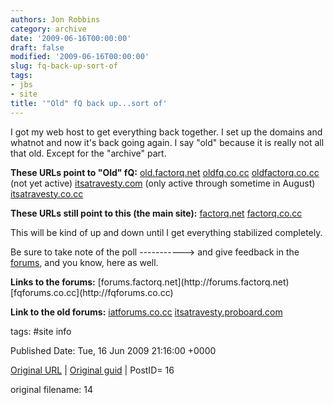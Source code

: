 ```yaml
---
authors: Jon Robbins
category: archive
date: '2009-06-16T00:00:00'
draft: false
modified: '2009-06-16T00:00:00'
slug: fq-back-up-sort-of
tags:
- jbs
- site
title: '"Old" fQ back up...sort of'
---
```


I got my web host to get everything back together.  I set up the domains and whatnot and now it's back going again.  I say "old" because it is really not all that old.  Except for the "archive" part.

<span style="font-weight:bold;">These URLs point to "Old" fQ:</span>
[old.factorq.net](http://old.factorq.net)
[oldfq.co.cc](http://oldfq.co.cc/)
[oldfactorq.co.cc](http://oldfq.co.cc/) (not yet active)
[itsatravesty.com](http://www.itsatravesty.com/) (only active through sometime in August)
[itsatravesty.co.cc](http://itsatravesty.co.cc)

<span style="font-weight:bold;">These URLs still point to this (the main site):</span>
[factorq.net](http://www.factorq.net)
[factorq.co.cc](http://factorq.co.cc)


This will be kind of up and down until I get everything stabilized completely.

Be sure to take note of the poll -----------&gt;
and give feedback in the [forums](http://fqforums.co.cc/), and you know, here as well.

<span class="fullpost">
<span style="font-weight:bold;">Links to the forums:</span>
[forums.factorq.net](http://forums.factorq.net)
[fqforums.co.cc](http://fqforums.co.cc)

<span style="font-weight:bold;">Link to the old forums:</span>
[iatforums.co.cc](http://iatforums.co.cc)
[itsatravesty.proboard.com](http://itsatravesty.proboard.com)
</span>




tags: #site info 


Published Date: Tue, 16 Jun 2009 21:16:00 +0000 

[Original URL](http://factorq.net/2009/06/16/old-fq-back-up-sort-of/) | [Original guid](http://factorq.wordpress.com/2009/06/16/old-fq-back-up-sort-of/) | PostID= 16

 original filename: 14
